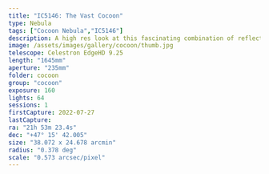 ```yaml
---
title: "IC5146: The Vast Cocoon"
type: Nebula
tags: ["Cocoon Nebula","IC5146"]
description: A high res look at this fascinating combination of reflection and emission with cosmic dust.
image: /assets/images/gallery/cocoon/thumb.jpg
telescope: Celestron EdgeHD 9.25
length: "1645mm"
aperture: "235mm"
folder: cocoon
group: "cocoon"
exposure: 160
lights: 64
sessions: 1
firstCapture: 2022-07-27 
lastCapture:
ra: "21h 53m 23.4s"
dec: "+47° 15' 42.005"
size: "38.072 x 24.678 arcmin"
radius: "0.378 deg"
scale: "0.573 arcsec/pixel"
---
```

